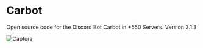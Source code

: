 # Carbot
Open source code for the Discord Bot Carbot in +550 Servers. Version 3.1.3

![Captura](https://user-images.githubusercontent.com/49490716/171037922-7a45ee7e-44c4-43de-a887-e86c4c5296ab.PNG)
